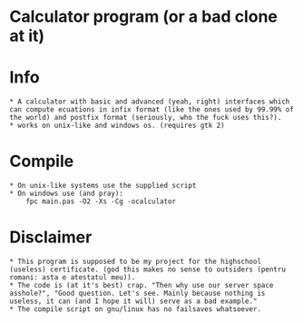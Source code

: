 Calculator program (or a bad clone at it)
=========================================

# Info
	* A calculator with basic and advanced (yeah, right) interfaces which can compute ecuations in infix format (like the ones used by 99.99% of the world) and postfix format (seriously, who the fuck uses this?).
	* works on unix-like and windows os. (requires gtk 2)
	
# Compile
	* On unix-like systems use the supplied script
	* On windows use (and pray):
		fpc main.pas -O2 -Xs -Cg -ocalculator

# Disclaimer
	* This program is supposed to be my project for the highschool (useless) certificate. (god this makes no sense to outsiders (pentru romani: asta e atestatul meu)).
	* The code is (at it's best) crap. "Then why use our server space asshole?", "Good question. Let's see. Mainly because nothing is useless, it can (and I hope it will) serve as a bad example."
	* The compile script on gnu/linux has no failsaves whatsoever.
